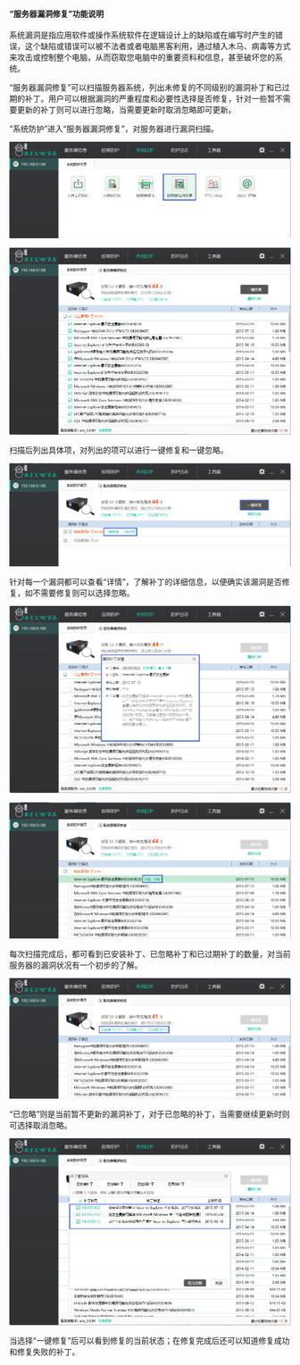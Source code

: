 #### “服务器漏洞修复”功能说明
系统漏洞是指应用软件或操作系统软件在逻辑设计上的缺陷或在编写时产生的错误，这个缺陷或错误可以被不法者或者电脑黑客利用，通过植入木马、病毒等方式来攻击或控制整个电脑，从而窃取您电脑中的重要资料和信息，甚至破坏您的系统。
        
“服务器漏洞修复”可以扫描服务器系统，列出未修复的不同级别的漏洞补丁和已过期的补丁。用户可以根据漏洞的严重程度和必要性选择是否修复，针对一些暂不需要更新的补丁则可以进行忽略，当需要更新时取消忽略即可更新。

“系统防护”进入“服务器漏洞修复”，对服务器进行漏洞扫描。

![](/assets/f2201.png)

![](/assets/f2202.png)

扫描后列出具体项，对列出的项可以进行一键修复和一键忽略。

![](/assets/f2203.png)

针对每一个漏洞都可以查看“详情”，了解补丁的详细信息，以便确实该漏洞是否修复，如不需要修复则可以选择忽略。

![](/assets/f2204.png)

![](/assets/f2205.png)

每次扫描完成后，都可看到已安装补丁、已忽略补丁和已过期补丁的数量，对当前服务器的漏洞状况有一个初步的了解。

![](/assets/f2206.png)

“已忽略”则是当前暂不更新的漏洞补丁，对于已忽略的补丁，当需要继续更新时则可选择取消忽略。

![](/assets/f2207.png)

当选择“一键修复”后可以看到修复的当前状态；在修复完成后还可以知道修复成功和修复失败的补丁。